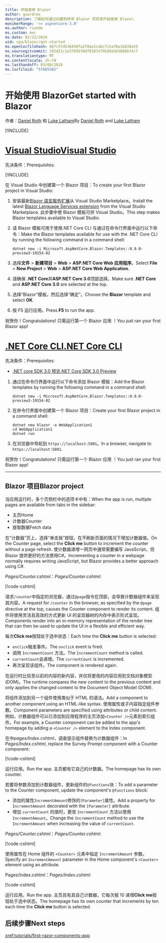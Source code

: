 ```yaml
---
title: 开始使用 Blazor
author: guardrex
description: 了解如何通过创建和修改 Blazor 项目来开始使用 Blazor。
monikerRange: '>= aspnetcore-3.0'
ms.author: riande
ms.custom: mvc
ms.date: 02/12/2019
uid: spa/blazor/get-started
ms.openlocfilehash: 667c57d536450fa2f8ae1cabc7c5a76a16d38a55
ms.sourcegitcommit: 191d21c1e37b56f0df0187e795d9a56388bbf4c7
ms.translationtype: MT
ms.contentlocale: zh-CN
ms.lasthandoff: 03/08/2019
ms.locfileid: "57665582"
---
```

# <a name="get-started-with-blazor"></a><span data-ttu-id="0a83e-103">开始使用 Blazor</span><span class="sxs-lookup"><span data-stu-id="0a83e-103">Get started with Blazor</span></span>

<span data-ttu-id="0a83e-104">作者：[Daniel Roth](https://github.com/danroth27) 和 [Luke Latham](https://github.com/guardrex)</span><span class="sxs-lookup"><span data-stu-id="0a83e-104">By [Daniel Roth](https://github.com/danroth27) and [Luke Latham](https://github.com/guardrex)</span></span>

[!INCLUDE[](~/includes/razor-components-preview-notice.md)]

# <a name="visual-studiotabvisual-studio"></a>[<span data-ttu-id="0a83e-105">Visual Studio</span><span class="sxs-lookup"><span data-stu-id="0a83e-105">Visual Studio</span></span>](#tab/visual-studio)

<span data-ttu-id="0a83e-106">先决条件：</span><span class="sxs-lookup"><span data-stu-id="0a83e-106">Prerequisites:</span></span>

[!INCLUDE[](~/includes/net-core-prereqs-vs-3.0.md)]

<span data-ttu-id="0a83e-107">在 Visual Studio 中创建第一个 Blazor 项目：</span><span class="sxs-lookup"><span data-stu-id="0a83e-107">To create your first Blazor project in Visual Studio:</span></span>

1. <span data-ttu-id="0a83e-108">安装最新[Blazor 语言服务扩展](https://go.microsoft.com/fwlink/?linkid=870389)从 Visual Studio Marketplace。</span><span class="sxs-lookup"><span data-stu-id="0a83e-108">Install the latest [Blazor Language Services extension](https://go.microsoft.com/fwlink/?linkid=870389) from the Visual Studio Marketplace.</span></span> <span data-ttu-id="0a83e-109">此步骤中使 Blazor 模板可供 Visual Studio。</span><span class="sxs-lookup"><span data-stu-id="0a83e-109">This step makes Blazor templates available to Visual Studio.</span></span>
1. <span data-ttu-id="0a83e-110">请 Blazor 模板可用于使用.NET Core CLI 与通过在命令行界面中运行以下命令：</span><span class="sxs-lookup"><span data-stu-id="0a83e-110">Make the Blazor templates available for use with the .NET Core CLI by running the following command in a command shell:</span></span>

   ```console
   dotnet new -i Microsoft.AspNetCore.Blazor.Templates::0.9.0-preview3-19154-02
   ```

1. <span data-ttu-id="0a83e-111">选择**文件** > **新建项目** > **Web** > **ASP.NET Core Web 应用程序**。</span><span class="sxs-lookup"><span data-stu-id="0a83e-111">Select **File** > **New Project** > **Web** > **ASP.NET Core Web Application**.</span></span>
1. <span data-ttu-id="0a83e-112">请确保 **.NET Core**并**ASP.NET Core 3.0**顶部选择。</span><span class="sxs-lookup"><span data-stu-id="0a83e-112">Make sure **.NET Core** and **ASP.NET Core 3.0** are selected at the top.</span></span>
1. <span data-ttu-id="0a83e-113">选择“Blazor”模板，然后选择“确定”。</span><span class="sxs-lookup"><span data-stu-id="0a83e-113">Choose the **Blazor** template and select **OK**.</span></span>
1. <span data-ttu-id="0a83e-114">按 F5  运行应用。</span><span class="sxs-lookup"><span data-stu-id="0a83e-114">Press **F5** to run the app.</span></span>

<span data-ttu-id="0a83e-115">祝贺你！</span><span class="sxs-lookup"><span data-stu-id="0a83e-115">Congratulations!</span></span> <span data-ttu-id="0a83e-116">只需运行第一个 Blazor 应用 ！</span><span class="sxs-lookup"><span data-stu-id="0a83e-116">You just ran your first Blazor app!</span></span>

<!--

# [Visual Studio Code](#tab/visual-studio-code)

Prerequisites:

[!INCLUDE[](~/includes/net-core-prereqs-vsc-3.0.md)]

To create your first Blazor project in Visual Studio Code:

1. Execute the following command in a command shell:

   ```console
   dotnet new blazor -o WebApplication1
   ```

1. Open the *WebApplication1* folder in Visual Studio Code.

1. Visual Studio code offers to create assets to build and debug the app, which includes the *tasks.json* and *launch.json* files. Select **Yes** to add the assets.

1. Execute the app using the Visual Studio Code debugger.

1. In a browser, navigate to `https://localhost:5001`.

Congratulations! You just ran your first Blazor app!

# [Visual Studio for Mac](#tab/visual-studio-mac)

.NET Core 3.0 will be supported with Visual Studio for Mac version 8.0 or later. Visual Studio for Mac version 8.0 Preview isn't available at this time.

Use the [.NET Core CLI version of this topic](xref:razor-components/get-started?tabs=netcore-cli) on macOS.

[!INCLUDE[](~/includes/net-core-prereqs-mac-3.0.md)]

To create your first project Blazor project in Visual Studio for Mac:

1. Select **File** > **New Solution** or **New Project**.
1. In the sidebar, select **.NET Core** > **App**.
1. Select **Blazor** and select **Next**.
1. The **Target Framework** defaults to **.NET Core 3.0**. Select **Next**.
1. In the **Project Name** field, enter `WebApplication1`. Select **Create**.
1. Select **Run** > **Run Without Debugging** to run the app *without the debugger*. Running with the debugger isn't supported at this time.

Congratulations! You just ran your first Blazor app!
-->

# <a name="net-core-clitabnetcore-cli"></a>[<span data-ttu-id="0a83e-117">.NET Core CLI</span><span class="sxs-lookup"><span data-stu-id="0a83e-117">.NET Core CLI</span></span>](#tab/netcore-cli/)

<span data-ttu-id="0a83e-118">先决条件：</span><span class="sxs-lookup"><span data-stu-id="0a83e-118">Prerequisites:</span></span>

* [<span data-ttu-id="0a83e-119">.NET core SDK 3.0 预览</span><span class="sxs-lookup"><span data-stu-id="0a83e-119">.NET Core SDK 3.0 Preview</span></span>](https://dotnet.microsoft.com/download/dotnet-core/3.0)

1. <span data-ttu-id="0a83e-120">通过在命令行界面中运行以下命令添加 Blazor 模板：</span><span class="sxs-lookup"><span data-stu-id="0a83e-120">Add the Blazor templates by running the following command in a command shell:</span></span>

   ```console
   dotnet new -i Microsoft.AspNetCore.Blazor.Templates::0.9.0-preview3-19154-02
   ```

1. <span data-ttu-id="0a83e-121">在命令行界面中创建第一个 Blazor 项目：</span><span class="sxs-lookup"><span data-stu-id="0a83e-121">Create your first Blazor project in a command shell:</span></span>

   ```console
   dotnet new blazor -o WebApplication1
   cd WebApplication1
   dotnet run
   ```

1. <span data-ttu-id="0a83e-122">在浏览器中导航到 `https://localhost:5001`。</span><span class="sxs-lookup"><span data-stu-id="0a83e-122">In a browser, navigate to `https://localhost:5001`.</span></span>

<span data-ttu-id="0a83e-123">祝贺你！</span><span class="sxs-lookup"><span data-stu-id="0a83e-123">Congratulations!</span></span> <span data-ttu-id="0a83e-124">只需运行第一个 Blazor 应用 ！</span><span class="sxs-lookup"><span data-stu-id="0a83e-124">You just ran your first Blazor app!</span></span>

---

## <a name="blazor-project"></a><span data-ttu-id="0a83e-125">Blazor 项目</span><span class="sxs-lookup"><span data-stu-id="0a83e-125">Blazor project</span></span>

<span data-ttu-id="0a83e-126">当应用运行时，多个页侧栏中的选项卡中有：</span><span class="sxs-lookup"><span data-stu-id="0a83e-126">When the app is run, multiple pages are available from tabs in the sidebar:</span></span>

* <span data-ttu-id="0a83e-127">主页</span><span class="sxs-lookup"><span data-stu-id="0a83e-127">Home</span></span>
* <span data-ttu-id="0a83e-128">计数器</span><span class="sxs-lookup"><span data-stu-id="0a83e-128">Counter</span></span>
* <span data-ttu-id="0a83e-129">提取数据</span><span class="sxs-lookup"><span data-stu-id="0a83e-129">Fetch data</span></span>

<span data-ttu-id="0a83e-130">在“计数器”页上，选择“单击我”按钮，在不刷新页面的情况下增加计数器值。</span><span class="sxs-lookup"><span data-stu-id="0a83e-130">On the Counter page, select the **Click me** button to increment the counter without a page refresh.</span></span> <span data-ttu-id="0a83e-131">使计数器递增一网页中通常需要编写 JavaScript，但 Blazor 提供更好的方法使用C#。</span><span class="sxs-lookup"><span data-stu-id="0a83e-131">Incrementing a counter in a webpage normally requires writing JavaScript, but Blazor provides a better approach using C#.</span></span>

<span data-ttu-id="0a83e-132">*Pages/Counter.cshtml*：</span><span class="sxs-lookup"><span data-stu-id="0a83e-132">*Pages/Counter.cshtml*:</span></span>

[!code-cshtml[](get-started/samples_snapshot/3.x/Counter1.cshtml)]

<span data-ttu-id="0a83e-133">请求`/counter`中指定的浏览器，通过`@page`指令在顶部，会导致计数器组件来呈现其内容。</span><span class="sxs-lookup"><span data-stu-id="0a83e-133">A request for `/counter` in the browser, as specified by the `@page` directive at the top, causes the Counter component to render its content.</span></span> <span data-ttu-id="0a83e-134">组件将使用灵活且高效的方式更新 UI 的呈现器树的内存中表示形式呈现。</span><span class="sxs-lookup"><span data-stu-id="0a83e-134">Components render into an in-memory representation of the render tree that can then be used to update the UI in a flexible and efficient way.</span></span>

<span data-ttu-id="0a83e-135">每次**Click me**按钮处于选中状态：</span><span class="sxs-lookup"><span data-stu-id="0a83e-135">Each time the **Click me** button is selected:</span></span>

* <span data-ttu-id="0a83e-136">`onclick`触发事件。</span><span class="sxs-lookup"><span data-stu-id="0a83e-136">The `onclick` event is fired.</span></span>
* <span data-ttu-id="0a83e-137">调用 `IncrementCount` 方法。</span><span class="sxs-lookup"><span data-stu-id="0a83e-137">The `IncrementCount` method is called.</span></span>
* <span data-ttu-id="0a83e-138">`currentCount`会递增。</span><span class="sxs-lookup"><span data-stu-id="0a83e-138">The `currentCount` is incremented.</span></span>
* <span data-ttu-id="0a83e-139">再次呈现该组件。</span><span class="sxs-lookup"><span data-stu-id="0a83e-139">The component is rendered again.</span></span>

<span data-ttu-id="0a83e-140">在运行时比较至以前的内容的新内容，并仅将更改的内容应用到文档对象模型 (DOM)。</span><span class="sxs-lookup"><span data-stu-id="0a83e-140">The runtime compares the new content to the previous content and only applies the changed content to the Document Object Model (DOM).</span></span>

<span data-ttu-id="0a83e-141">将组件添加到另一个组件使用类似于 HTML 的语法。</span><span class="sxs-lookup"><span data-stu-id="0a83e-141">Add a component to another component using an HTML-like syntax.</span></span> <span data-ttu-id="0a83e-142">使用属性或子内容指定组件参数。</span><span class="sxs-lookup"><span data-stu-id="0a83e-142">Component parameters are specified using attributes or child content.</span></span> <span data-ttu-id="0a83e-143">例如，计数器组件可以已添加到应用程序的主页添加`<Counter />`元素到索引组件。</span><span class="sxs-lookup"><span data-stu-id="0a83e-143">For example, a Counter component can be added to the app's homepage by adding a `<Counter />` element to the Index component.</span></span>

<span data-ttu-id="0a83e-144">在中*pages/Index.cshtml*，调查提示组件替换为计数器组件：</span><span class="sxs-lookup"><span data-stu-id="0a83e-144">In *Pages/Index.cshtml*, replace the Survey Prompt component with a Counter component:</span></span>

[!code-cshtml[](get-started/samples_snapshot/3.x/Index1.cshtml?highlight=7)]

<span data-ttu-id="0a83e-145">运行应用。</span><span class="sxs-lookup"><span data-stu-id="0a83e-145">Run the app.</span></span> <span data-ttu-id="0a83e-146">主页都有它自己的计数器。</span><span class="sxs-lookup"><span data-stu-id="0a83e-146">The homepage has its own counter.</span></span>

<span data-ttu-id="0a83e-147">若要将参数添加到计数器组件，更新组件的`@functions`块：</span><span class="sxs-lookup"><span data-stu-id="0a83e-147">To add a parameter to the Counter component, update the component's `@functions` block:</span></span>

* <span data-ttu-id="0a83e-148">添加的属性`IncrementAmount`修饰的`[Parameter]`属性。</span><span class="sxs-lookup"><span data-stu-id="0a83e-148">Add a property for `IncrementAmount` decorated with the `[Parameter]` attribute.</span></span>
* <span data-ttu-id="0a83e-149">增加 `currentCount` 的值时，更改 `IncrementCount` 方法以使用 `IncrementAmount`。</span><span class="sxs-lookup"><span data-stu-id="0a83e-149">Change the `IncrementCount` method to use the `IncrementAmount` when increasing the value of `currentCount`.</span></span>

<span data-ttu-id="0a83e-150">*Pages/Counter.cshtml*：</span><span class="sxs-lookup"><span data-stu-id="0a83e-150">*Pages/Counter.cshtml*:</span></span>

[!code-cshtml[](get-started/samples_snapshot/3.x/Counter2.cshtml?highlight=4,8)]

<span data-ttu-id="0a83e-151">使用属性在 Home 组件的 `<Counter>` 元素中指定 `IncrementAmount` 参数。</span><span class="sxs-lookup"><span data-stu-id="0a83e-151">Specify an `IncrementAmount` parameter in the Home component's `<Counter>` element using an attribute.</span></span>

<span data-ttu-id="0a83e-152">Pages/Index.cshtml：</span><span class="sxs-lookup"><span data-stu-id="0a83e-152">*Pages/Index.cshtml*:</span></span>

[!code-cshtml[](get-started/samples_snapshot/3.x/Index2.cshtml)]

<span data-ttu-id="0a83e-153">运行应用。</span><span class="sxs-lookup"><span data-stu-id="0a83e-153">Run the app.</span></span> <span data-ttu-id="0a83e-154">主页具有其自己计数器，它每次按 10 递增**Click me**按钮处于选中状态。</span><span class="sxs-lookup"><span data-stu-id="0a83e-154">The homepage has its own counter that increments by ten each time the **Click me** button is selected.</span></span>

## <a name="next-steps"></a><span data-ttu-id="0a83e-155">后续步骤</span><span class="sxs-lookup"><span data-stu-id="0a83e-155">Next steps</span></span>

<xref:tutorials/first-razor-components-app>
